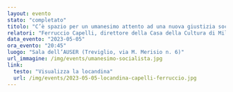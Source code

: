 ```yaml
---
layout: evento
stato: "completato"
titolo: "C’è spazio per un umanesimo attento ad una nuova giustizia sociale?"
relatori: "Ferruccio Capelli, direttore della Casa della Cultura di Milano"
data_evento: "2023-05-05"
ora_evento: "20:45"
luogo: "Sala dell’AUSER (Treviglio, via M. Merisio n. 6)"
url_immagine: /img/events/umanesimo-socialista.jpg
link:
  testo: "Visualizza la locandina"
  url: /img/events/2023-05-05-locandina-capelli-ferruccio.jpg
---
```

